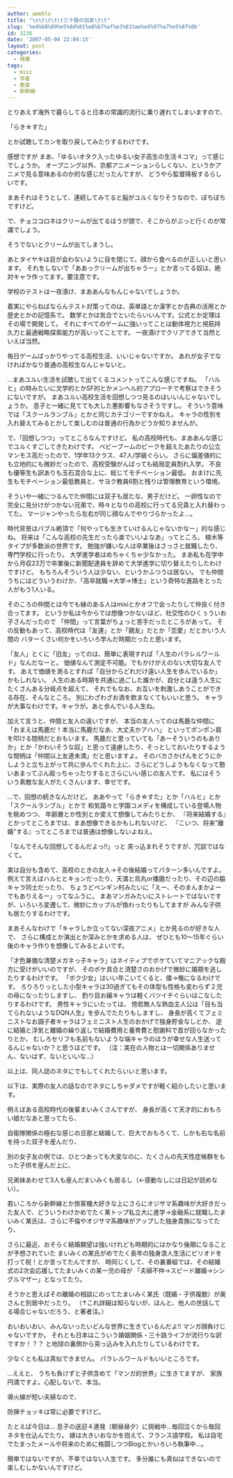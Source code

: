 ```yaml
---
author: ameblo
title: "\n\t\t\t\t三十路の旧友\t\t"
slug: '%e4%b8%89%e5%8d%81%e8%b7%af%e3%81%ae%e6%97%a7%e5%8f%8b'
id: 3236
date: '2007-05-04 22:09:15'
layout: post
categories:
  - 随筆
tags:
  - mixi
  - 学者
  - 教育
  - 新幹線
---
```


とりあえず海外で暮らしてると日本の常識的流行に乗り遅れてしまいますので、

「らき☆すた」

とか試聴してカンを取り戻してみたりするわけです。

感想ですが まあ、「ゆるいオタク入ったゆるい女子高生の生活４コマ」って感じでしょうか。 オープニング以外、京都アニメーションらしくない、というかアニメで見る意味あるのか的な感じだったんですが、 どうやら監督降板するらしいです。

まあそれはそうとして、連続してみてると脳がユルくなりそうなので、ぼちぼちですけど。

で、チョココロネはクリームが出てるほうが頭で、そこからがぶっと行くのが常識でしょう。

そうでないとクリームが出てしまうし。

あとタイヤキは目が会わないように目を閉じて、顔から食べるのが正しいと思います。 それをしないで「ああっクリームが出ちゃうー」とか言ってる奴は、絶対キャラ作ってます。要注意です。

学校のテストは一夜漬け、まああんなもんじゃないでしょうか。

着実にやらねばならんテスト対策ってのは、英単語とか漢字とか古典の活用とか歴史とかの記憶系で。 数学とかは気合でといたらいいんです。公式とか定理はその場で開発して。 それにすべてのゲームに強いってことは動体視力と視筋持久力と最適戦略探索能力が高いってことです。 一夜漬けでクリアできて当然といえば当然。

毎日ゲームばっかりやってる高校生活、いいじゃないですか。 あれが女子でなければかなり普通の高校生なんじゃないと。

…まあユルい生活を試聴して出てくるコメントってこんな感じですね。 「ハルヒ」の時みたいに文学的とかSF的とかメンヘル的アプローチで考察はできそうにないですが。 まあユルい高校生活を回想しつつ見るのはいいんじゃないでしょうか。 息子と一緒に見てても大した悪影響もなさそうですし。 そういう意味では「スクールランブル」とかと同じカテゴリーですかねえ。 キャラの性別を入れ替えてみるとかして楽しむのは普通の行為かどうか知りませんが。

で、「回想しつつ」ってところなんですけど。 私の高校時代も、まああんな感じでユルくすごしてきたわけです。 ベビーブームのピークを超えたあたりの公立マンモス高だったので、1学年13クラス、47人/学級ぐらい。 さらに偏差値的にも立地的にも微妙だったので、高校受験がんばっても結局定員割れ入学。 不良も優等生も訳ありも玉石混合な上に、総じてモチベーション最低。 おまけに先生もモチベーション最低教員と、サヨク教員6割と残りは管理教育という環境。

そういや一緒につるんでた仲間には双子も居たな、男子だけど。 一卵性なので完全に見分けがつかない兄弟で、時々となりの高校に行ってる兄貴と入れ替わってた。 マージャンやったら左右が同じ顔なんでやりづらかったよ…。

時代背景はバブル絶頂で「何やっても生きていけるんじゃないかなー」的な感じね。 将来は「こんな高校の先生だったら楽でいいよなあ」ってところ。 植木等タイプが多数派の世界です。 勉強が嫌いな人は卒業後はさっさと就職したり、専門学校に行ったり。 大学進学者はめちゃくちゃ少なかった。 まあ私も在学中から月収23万で卒業後に新聞配達員を辞めて大学進学に切り替えたりしたわけですけど。 もちろんそういう人は少ない、というかふつうは居ない。 でも仲間うちにはどういうわけか、「高卒就職→大学→博士」という奇特な進路をとった人がもう1人いる。

そのころの仲間とは今でも縁のある人はmixiとかオフで会ったりして仲良く付き合ってます。 というか私は今からでは想像つかないほど、社交性のひくぅういお子さんだったので 「仲間」って言葉がちょっと苦手だったところがあって。 その反動もあって、高校時代は「友達」とか「親友」だとか「恋愛」だとかいう人間の バターくさい何かをいろいろ学んだ時期だったと思います。

「友人」とくに「旧友」ってのは、簡単に表現すれば「人生のパラレルワールド」なんだなーと。 価値なんて測定不可能。でもかけがえのない大切な友人です。 あえて価値を測るとすれば「自分からどれだけ遠い人生を歩んでいるか」かもしれない。 人生のある時期を共通に過ごした誰かが、自分とは違う人生にたくさんある分岐点を超えて、 それでもなお、お互いを刺激しあうことができる存在、そんなところ。 別にわざわざお酒を飲まなくてもいいと思う。 キャラが大事なわけです。キャラが。あと歩んでいる人生ね。

加えて言うと、仲間と友人の違いですが、 本当の友人ってのは馬鹿な仲間に 「おまえは馬鹿だ！本当に馬鹿だなあ、大丈夫かアハハ」 といってポンポン肩を叩ける間柄だとおもいます。 馬鹿だと思っていても「あーそういうのもありか」とか「かわいそうな奴」と思って遠慮したり、そっとしておいたりするような間柄は「仲間以上友達未満」だと思いますよ。 そのバカさかげんをどうにかしようと立ち上がって共に歩んでくれた上に、さらにどうしようもなくなって勢いあまってぶん殴っちゃったりするとさらにいい感じの友人です。 私にはそういう素敵な友人がたくさんいます、幸せです。

…で、回想の続きなんだけど。 ああやって「らき☆すた」とか「ハルヒ」とか「スクールランブル」とかで 和気藹々と学園コメディを構成している登場人物を眺めつつ、 年齢層とか性別とか変えて想像してみたりとか、 『将来結婚する』とかってところまでは、まあ想像できるかもしれないけど、 『こいつ、将来”離婚”する』ってところまでは普通は想像しないよねえ。

「なんでそんな回想してるんだよっ!!」っと 突っ込まれそうですが、冗談ではなくて。

実は自分も含めて、高校のときの友人→その後結婚ってパターン多いんですよ。 例えて言えばハルヒとキョンだったり、天満と烏丸or播磨だったり、その辺の脇キャラ同士だったり、 ちょうどペンギン村みたいに「えー、そのまんまかよーでもありえるー」ってなふうに。 まあマンガみたいにストレートではないですが、いろいろ変遷して、微妙にカップルが換わったりもしてますが みんな子供も居たりするわけです。

まあそんなわけで「キャラしか立ってない深夜アニメ」とか見るのが好きな人で、 さらに構成とか演出とか深みとかを求める人は、 ぜひとも10～15年ぐらい後のキャラ作りを想像してみるとよいです。

「才色兼備な清楚メガネっ子キャラ」はネイティブでボケていてマニアックな殿方に受けがいいのですが、 そのボケ具合と清楚さのおかげで微妙に婚期を逃したりするわけです。 「ボク少女」はいい年こいてくると、僕→俺になるわけです。 ろりろりっとした小型キャラは30過ぎてもその体型も性格も変わらず２児の母になったりしますし、 釣り目お嬢キャラは軽くバツイチぐらいはこなしたりするわけです。 男性キャラにいたっては、 傍若無人な熱血主人公は「目も当てられないようなDQN人生」を歩んでたたりもしますし、 身長が高くてフェミニストなお調子者キャラはフェミニスト人生のおかげで独身貯金なしとか、 逆に結婚と浮気と離婚の繰り返しで結婚費用と養育費と慰謝料で首が回らなかったりとか、 むしろセリフも名前もないような端キャラのほうが幸せな人生送ってるんじゃないか？と思うほどです。 （注：実在の人物とは一切関係ありません、ないはず、ないといいな…）

以上は、同人誌のネタにでもしてくれたらいいと思います。

以下は、実際の友人の話なのでネタにしちゃダメですが軽く紹介したいと思います。

例えばある高校時代の後輩まいみくさんですが、 身長が高くて天才的におもろい娘だなあと思ってたら、

自衛隊関係の極右な感じの旦那と結婚して、巨大でおもろくて、しかも右な名前を持った双子を産んだり、

別の女子友の例では、ひとつあっても大変なのに、たくさんの先天性症候群をもった子供を産んだ上に、

兄弟妹あわせて3人も産んだまいみくも居るし（←感動なしには日記が読めない）。

若いころから新幹線とか旅客機大好きな上にさらにオジサマ系趣味が大好きだった友人で、どういうわけかめでたく某トップ私立大に進学→金融系に就職したまいみく某氏は、さらに不倫やオジサマ系趣味がアップした独身貴族になってたり、

さらに最近、おそらく結婚願望は強いけれども時期的にはかなり後期になることが予想されていた まいみくの某氏がめでたく長年の独身浪人生活にピリオドを打って祝！とか言ってたんですが、 時同じくして、その裏番組では、その結婚式の2次会応援してたまいみくの某一児の母が 「夫婦不仲→スピード離婚→シングルマザー」となってたり。

そうかと思えばその離婚の相談にのってたまいみく某氏（既婚・子供複数）が奥さんと別居中だったり。 （↑これ詳細は知らないが、ほんと、他人の世話してる場合じゃないだろう、と著者注。）

おいおいおい、みんないったいどんな世界に生きているんだよ!! マンガ顔負けじゃないですか。 それとも日本はこういう婚姻関係・三十路ライフが流行りな訳ですか！？？ と地球の裏側から突っ込みを入れたりしているわけです。

少なくとも私は真似できません。 パラレルワールドもいいところです。

…ええと、 うちも負けずと子供含めて「マンガ的世界」に生きてますが、 家族円満ですよ。心配しないで、本当。

導火線が短い夫婦なので、

防弾チョッキは常に必要ですけど。

たとえば今日は… 息子の送迎４連発（朝昼昼夕）に挑戦中…毎回泣くから毎回ネタを仕込んでたり。 嫁は大きいおなかを抱えて、フランス語学校。 私は自宅でたまったメールや将来のために格闘しつつBlogとかいろいろ執筆中…。

簡単ではないですが、不幸ではない人生です。 多分誰にも真似はできないので楽しむしかないんですけど。